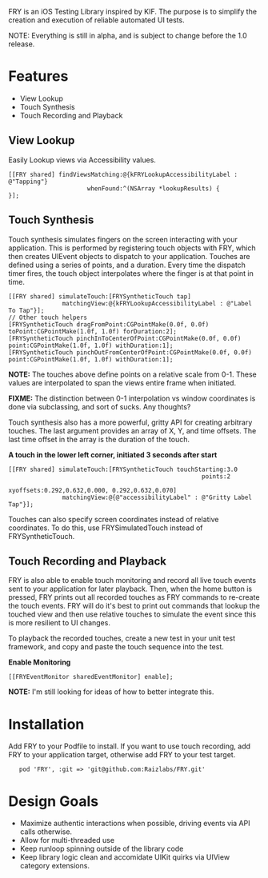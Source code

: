 FRY is an iOS Testing Library inspired by KIF.  The purpose is to simplify the creation and execution of reliable automated UI tests.

NOTE: Everything is still in alpha, and is subject to change before the 1.0 release.

# Features

- View Lookup
- Touch Synthesis
- Touch Recording and Playback

## View Lookup
Easily Lookup views via Accessibility values.

```obj-c
[[FRY shared] findViewsMatching:@{kFRYLookupAccessibilityLabel : @"Tapping"}
                      whenFound:^(NSArray *lookupResults) {
}];
```

## Touch Synthesis

Touch synthesis simulates fingers on the screen interacting with your application.  This is performed by registering touch objects with FRY, which then creates UIEvent objects to dispatch to your application.   Touches are defined using a series of points, and a duration.   Every time the dispatch timer fires, the touch object interpolates where the finger is at that point in time.

```obj-c
[[FRY shared] simulateTouch:[FRYSyntheticTouch tap]
               matchingView:@{kFRYLookupAccessibilityLabel : @"Label To Tap"}];
// Other touch helpers
[FRYSyntheticTouch dragFromPoint:CGPointMake(0.0f, 0.0f) toPoint:CGPointMake(1.0f, 1.0f) forDuration:2];
[FRYSyntheticTouch pinchInToCenterOfPoint:CGPointMake(0.0f, 0.0f) point:CGPointMake(1.0f, 1.0f) withDuration:1];
[FRYSyntheticTouch pinchOutFromCenterOfPoint:CGPointMake(0.0f, 0.0f) point:CGPointMake(1.0f, 1.0f) withDuration:1];
```

**NOTE:** The touches above define points on a relative scale from 0-1.  These values are interpolated to span the views entire frame when initiated.

**FIXME:** The distinction between 0-1 interpolation vs window coordinates is done via subclassing, and sort of sucks.  Any thoughts?

Touch synthesis also has a more powerful, gritty API for creating arbitrary touches.   The last argument provides an array of X, Y, and time offsets.   The last time offset in the array is the duration of the touch.

**A touch in the lower left corner, initiated 3 seconds after start**
```obj-c
[[FRY shared] simulateTouch:[FRYSyntheticTouch touchStarting:3.0
                                                      points:2
                                                   xyoffsets:0.292,0.632,0.000, 0.292,0.632,0.070]
               matchingView:@{@"accessibilityLabel" : @"Gritty Label Tap"}];
```

Touches can also specify screen coordinates instead of relative coordinates.  To do this, use FRYSimulatedTouch instead of FRYSyntheticTouch.

## Touch Recording and Playback

FRY is also able to enable touch monitoring and record all live touch events sent to your application for later playback.  Then, when the home button is pressed, FRY prints out all recorded touches as FRY commands to re-create the touch events.  FRY will do it's best to print out commands that lookup the touched view and then use relative touches to simulate the event since this is more resilient to UI changes.

To playback the recorded touches, create a new test in your unit test framework, and copy and paste the touch sequence into the test.

**Enable Monitoring**
```obj-c
[[FRYEventMonitor sharedEventMonitor] enable];
```

**NOTE:** I'm still looking for ideas of how to better integrate this.

# Installation

Add FRY to your Podfile to install.   If you want to use touch recording, add FRY to your application target, otherwise add FRY to your test target.

```
   pod 'FRY', :git => 'git@github.com:Raizlabs/FRY.git'
```

# Design Goals

- Maximize authentic interactions when possible, driving events via API calls otherwise.
- Allow for multi-threaded use
- Keep runloop spinning outside of the library code
- Keep library logic clean and accomidate UIKit quirks via UIView category extensions.



